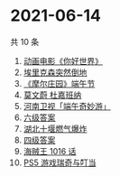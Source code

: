 # 2021-06-14

共 10 条

<!-- BEGIN -->
<!-- 最后更新时间 Mon Jun 14 2021 09:54:30 GMT+0800 (China Standard Time) -->

1. [动画电影《你好世界》](https://www.zhihu.com/search?q=你好世界)
2. [埃里克森突然倒地](https://www.zhihu.com/search?q=埃里克森)
3. [《摩尔庄园》端午节](https://www.zhihu.com/search?q=摩尔庄园)
4. [莫文蔚 杜嘉班纳](https://www.zhihu.com/search?q=莫文蔚)
5. [河南卫视「端午奇妙游」](https://www.zhihu.com/search?q=端午奇妙游)
6. [六级答案](https://www.zhihu.com/search?q=六级答案)
7. [湖北十堰燃气爆炸](https://www.zhihu.com/search?q=十堰燃气爆炸)
8. [四级答案](https://www.zhihu.com/search?q=四级答案)
9. [海贼王 1016 话](https://www.zhihu.com/search?q=海贼王)
10. [PS5 游戏瑞奇与叮当](https://www.zhihu.com/search?q=瑞奇与叮当)

<!-- END -->
